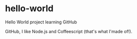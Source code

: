 # hello-world
Hello World project learning GitHub

GitHub, I like Node.js and Coffeescript (that's what I'made of!).

